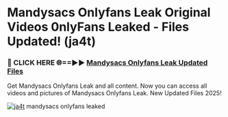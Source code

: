# Mandysacs Onlyfans Leak Original Videos 0nlyFans Leaked - Files Updated! (ja4t)

<h3>🔴 CLICK HERE 🌐==►► <a href="https://tinyurl.com/x26r9saj" rel="nofollow">Mandysacs Onlyfans Leak Updated Files</a></h3>

Get Mandysacs Onlyfans Leak and all content. Now you can access all videos and pictures of Mandysacs Onlyfans Leak. New Updated Files 2025!

[![ja4t](https://i.imgur.com/LkgZPqh.gif)](https://tinyurl.com/x26r9saj)
mandysacs onlyfans leaked